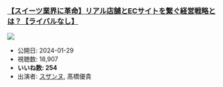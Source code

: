 ### [【スイーツ業界に革命】リアル店舗とECサイトを繋ぐ経営戦略とは？【ライバルなし】](https://www.youtube.com/watch?v=IZBQjtHYAj0)
[![](https://img.youtube.com/vi/IZBQjtHYAj0/sddefault.jpg)](https://www.youtube.com/watch?v=IZBQjtHYAj0)
-   公開日: 2024-01-29
-   視聴数: 18,907
-   **いいね数: 254**
-   出演者: [スザンヌ](/rehacq_fan/people/スザンヌ "wikilink"), 髙橋優貴
